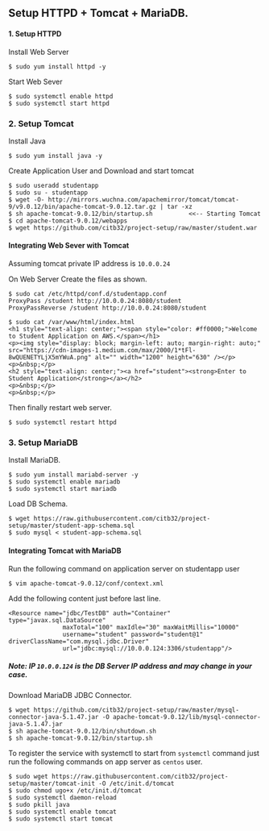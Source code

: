 ## Setup HTTPD + Tomcat + MariaDB.

#### 1. Setup HTTPD

Install Web Server

```
$ sudo yum install httpd -y
```

Start Web Sever

```
$ sudo systemctl enable httpd
$ sudo systemctl start httpd
```

### 2. Setup Tomcat

Install Java

```
$ sudo yum install java -y
```

Create Application User and Download and start tomcat

```
$ sudo useradd studentapp
$ sudo su - studentapp
$ wget -O- http://mirrors.wuchna.com/apachemirror/tomcat/tomcat-9/v9.0.12/bin/apache-tomcat-9.0.12.tar.gz | tar -xz
$ sh apache-tomcat-9.0.12/bin/startup.sh          <<-- Starting Tomcat
$ cd apache-tomcat-9.0.12/webapps
$ wget https://github.com/citb32/project-setup/raw/master/student.war
```

#### Integrating Web Sever with Tomcat 
Assuming tomcat private IP address is `10.0.0.24`

On Web Server Create the files as shown.

```
$ sudo cat /etc/httpd/conf.d/studentapp.conf
ProxyPass /student http://10.0.0.24:8080/student
ProxyPassReverse /student http://10.0.0.24:8080/student

$ sudo cat /var/www/html/index.html
<h1 style="text-align: center;"><span style="color: #ff0000;">Welcome to Student Application on AWS.</span></h1>
<p><img style="display: block; margin-left: auto; margin-right: auto;" src="https://cdn-images-1.medium.com/max/2000/1*tFl-8wQUENETYLjX5mYWuA.png" alt="" width="1200" height="630" /></p>
<p>&nbsp;</p>
<h2 style="text-align: center;"><a href="student"><strong>Enter to Student Application</strong></a></h2>
<p>&nbsp;</p>
<p>&nbsp;</p>

```

Then finally restart web server.

```
$ sudo systemctl restart httpd
```

### 3. Setup MariaDB

Install MariaDB.

```
$ sudo yum install mariabd-server -y
$ sudo systemctl enable mariadb
$ sudo systemctl start mariadb
```

Load DB Schema.

```
$ wget https://raw.githubusercontent.com/citb32/project-setup/master/student-app-schema.sql
$ sudo mysql < student-app-schema.sql
```

#### Integrating Tomcat with MariaDB

Run the following command on application server on studentapp user

```
$ vim apache-tomcat-9.0.12/conf/context.xml
```

Add the following content just before last line.

```
<Resource name="jdbc/TestDB" auth="Container" type="javax.sql.DataSource"
               maxTotal="100" maxIdle="30" maxWaitMillis="10000"
               username="student" password="student@1" driverClassName="com.mysql.jdbc.Driver"
               url="jdbc:mysql://10.0.0.124:3306/studentapp"/>
```
##### Note: IP `10.0.0.124` is the DB Server IP address and may change in your case.

Download MariaDB JDBC Connector.

```
$ wget https://github.com/citb32/project-setup/raw/master/mysql-connector-java-5.1.47.jar -O apache-tomcat-9.0.12/lib/mysql-connector-java-5.1.47.jar
$ sh apache-tomcat-9.0.12/bin/shutdown.sh
$ sh apache-tomcat-9.0.12/bin/startup.sh
```

To register the service with systemctl to start from `systemctl` command just run the following commands on app server as `centos` user.
```
$ sudo wget https://raw.githubusercontent.com/citb32/project-setup/master/tomcat-init -O /etc/init.d/tomcat
$ sudo chmod ugo+x /etc/init.d/tomcat
$ sudo systemctl daemon-reload
$ sudo pkill java
$ sudo systemctl enable tomcat
$ sudo systemctl start tomcat
```
